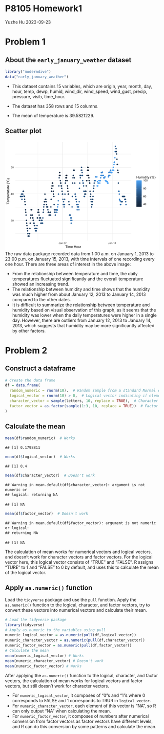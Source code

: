 P8105 Homework1
================
Yuzhe Hu
2023-09-23

# Problem 1

## About the `early_january_weather` dataset

``` r
library("moderndive")
data("early_january_weather")
```

- This dataset contains 15 variables, which are origin, year, month,
  day, hour, temp, dewp, humid, wind_dir, wind_speed, wind_gust, precip,
  pressure, visib, time_hour.

- The dataset has 358 rows and 15 columns.

- The mean of temperature is 39.5821229.

## Scatter plot

![](p8105_hw1_yh3676_files/figure-gfm/image-1.png)<!-- --> The raw data
package recorded data from 1:00 a.m. on January 1, 2013 to 23:00 p.m. on
January 15, 2013, with time intervals of one recording every one hour.
There are three areas of interest in the above image:

- From the relationship between temperature and time, the daily
  temperatures fluctuated significantly and the overall temperature
  showed an increasing trend.
- The relationship between humidity and time shows that the humidity was
  much higher from about January 12, 2013 to January 14, 2013 compared
  to the other dates.
- It is difficult to summarize the relationship between temperature and
  humidity based on visual observation of this graph, as it seems that
  the humidity was lower when the daily temperatures were higher in a
  single day. However, there are outliers from January 12, 2013 to
  January 14, 2013, which suggests that humidity may be more
  significantly affected by other factors.

# Problem 2

## Construct a dataframe

``` r
# Create the data frame
df = data.frame(
  random_numeric = rnorm(10),  # Random sample from a standard Normal distribution
  logical_vector = rnorm(10) > 0,  # Logical vector indicating if elements are > 0
  character_vector = sample(letters, 10, replace = TRUE),  # Character vector of length 10
  factor_vector = as.factor(sample(1:3, 10, replace = TRUE))  # Factor vector with 3 levels
)
```

## Calculate the mean

``` r
mean(df$random_numeric)  # Works
```

    ## [1] 0.1798811

``` r
mean(df$logical_vector)  # Works
```

    ## [1] 0.4

``` r
mean(df$character_vector)  # Doesn't work
```

    ## Warning in mean.default(df$character_vector): argument is not numeric or
    ## logical: returning NA

    ## [1] NA

``` r
mean(df$factor_vector)  # Doesn't work
```

    ## Warning in mean.default(df$factor_vector): argument is not numeric or logical:
    ## returning NA

    ## [1] NA

The calculation of mean works for numerical vectors and logical vectors,
and doesn’t work for character vectors and factor vectors. For the
logical vector here, this logical vector consists of “TRUE” and “FALSE”.
R assigns “TURE” to 1 and “FALSE” to 0 by default, and uses this to
calculate the mean of the logical vector.

## Apply `as.numeric()` function

Load the `tidyverse` package and use the `pull` function. Apply the
`as.numeric()` function to the logical, character, and factor vectors,
try to convert these vectors into numerical vectors and calculate their
mean.

``` r
# Load the tidyverse package
library(tidyverse)
# Apply as.numeric to the variables using pull
numeric_logical_vector = as.numeric(pull(df,logical_vector))
numeric_character_vector = as.numeric(pull(df,character_vector))
numeric_factor_vector = as.numeric(pull(df,factor_vector))
# Calculate the mean
mean(numeric_logical_vector) # Works
mean(numeric_character_vector) # Doesn't work
mean(numeric_factor_vector) # Works
```

After applying the `as.numeric()` function to the logical, character,
and factor vectors, the calculation of mean works for logical vectors
and factor vectors, but still doesn’t work for character vectors.

- For `numeric_logical_vector`, it composes of “0”s and “1”s where 0
  corresponds to FALSE and 1 corresponds to TRUR in `logical_vector`.
- For `numeric_character_vector`, each element of this vector is “NA”,
  so R can only output “NA” when calculating the mean.
- For `numeric_factor_vector`, it composes of numbers after numerical
  conversion from factor vectors as factor vectors have different
  levels, and R can do this conversion by some patterns and calculate
  the mean.
